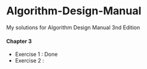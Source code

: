# Algorithm-Design-Manual
My solutions for Algorithm Design Manual 3nd Edition

#### Chapter 3
* Exercise 1 : Done
* Exercise 2 : 


